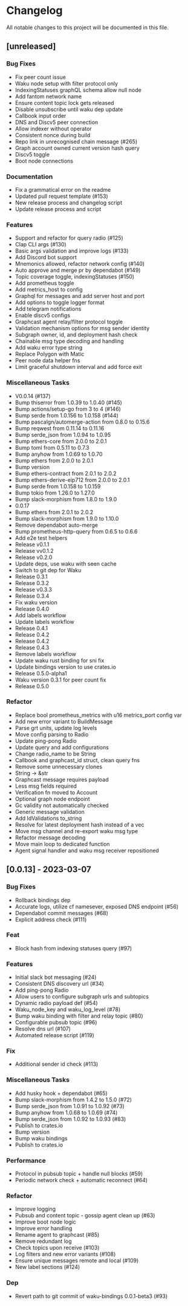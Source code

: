 # Changelog

All notable changes to this project will be documented in this file.

## [unreleased]

### Bug Fixes

- Fix peer count issue
- Waku node setup with filter protocol only
- IndexingStatuses graphQL schema allow null node
- Add fantom network name
- Ensure content topic lock gets released
- Disable unsubscribe until waku dep update
- Callbook input order
- DNS and Discv5 peer connection
- Allow indexer without operator
- Consistent nonce during build
- Repo link in unrecognised chain message (#265)
- Graph account owned current version hash query
- Discv5 toggle
- Boot node connections

### Documentation

- Fix a grammatical error on the readme
- Updated pull request template (#153)
- New release process and changelog script
- Update release process and script

### Features

- Support and refactor for query radio (#125)
- Clap CLI args (#130)
- Basic args validation and improve logs (#133)
- Add Discord bot support
- Mnemonics allowed, refactor network config (#140)
- Auto approve and merge pr by dependabot (#149)
- Topic coverage toggle, indexingStatuses (#150)
- Add prometheus toggle
- Add metrics_host to config
- Graphql for messages and add server host and port
- Add options to toggle logger format
- Add telegram notifications
- Enable discv5 configs
- Graphcast agent relay/filter protocol toggle
- Validation mechanism options for msg sender identity
- Subgraph owner, id, and deployment hash check
- Chainable msg type decoding and handling
- Add waku error type string
- Replace Polygon with Matic
- Peer node data helper fns
- Limit graceful shutdown interval and add force exit

### Miscellaneous Tasks

- V0.0.14 (#137)
- Bump thiserror from 1.0.39 to 1.0.40 (#145)
- Bump actions/setup-go from 3 to 4 (#146)
- Bump serde from 1.0.156 to 1.0.158 (#144)
- Bump pascalgn/automerge-action from 0.8.0 to 0.15.6
- Bump reqwest from 0.11.14 to 0.11.16
- Bump serde_json from 1.0.94 to 1.0.95
- Bump ethers-core from 2.0.0 to 2.0.1
- Bump toml from 0.5.11 to 0.7.3
- Bump anyhow from 1.0.69 to 1.0.70
- Bump ethers from 2.0.0 to 2.0.1
- Bump version
- Bump ethers-contract from 2.0.1 to 2.0.2
- Bump ethers-derive-eip712 from 2.0.0 to 2.0.1
- Bump serde from 1.0.158 to 1.0.159
- Bump tokio from 1.26.0 to 1.27.0
- Bump slack-morphism from 1.8.0 to 1.9.0
- 0.0.17
- Bump ethers from 2.0.1 to 2.0.2
- Bump slack-morphism from 1.9.0 to 1.10.0
- Remove dependabot auto-merge
- Bump prometheus-http-query from 0.6.5 to 0.6.6
- Add e2e test helpers
- Release v0.1.1
- Release vv0.1.2
- Release v0.2.0
- Update deps, use waku with seen cache
- Switch to git dep for Waku
- Release 0.3.1
- Release 0.3.2
- Release v0.3.3
- Release 0.3.4
- Fix waku version
- Release 0.4.0
- Add labels workflow
- Update labels workflow
- Release 0.4.1
- Release 0.4.2
- Release 0.4.2
- Release 0.4.3
- Remove labels workflow
- Update waku rust binding for sni fix
- Update bindings version to use crates.io
- Release 0.5.0-alpha1
- Waku version 0.3.1 for peer count fix
- Release 0.5.0

### Refactor

- Replace bool prometheus_metrics with u16 metrics_port config var
- Add new error variant to BuildMessage
- Parse grt units, update log levels
- Move config parsing to Radio
- Update ping-pong Radio
- Update query and add configurations
- Change radio_name to be String
- Callbook and graphcast_id struct, clean query fns
- Remove some unnecessary clones
- String -> &str
- Graphcast message requires payload
- Less msg fields required
- Verification fn moved to Account
- Optional graph node endpoint
- Gc validity not automatically checked
- Generic message validation
- Add IdValidations to_string
- Resolve for latest deployment hash instead of a vec
- Move msg channel and re-export waku msg type
- Refactor message decoding
- Move main loop to dedicated function
- Agent signal handler and waku msg receiver repositioned

## [0.0.13] - 2023-03-07

### Bug Fixes

- Rollback bindings dep
- Accurate logs, utilize cf namesever, exposed DNS endpoint (#56)
- Dependabot commit messages (#68)
- Explicit address check (#111)

### Feat

- Block hash from indexing statuses query (#97)

### Features

- Initial slack bot messaging (#24)
- Consistent DNS discovery url (#34)
- Add ping-pong Radio
- Allow users to configure subgraph urls and subtopics
- Dynamic radio payload def (#54)
- Waku_node_key and waku_log_level (#78)
- Bump waku binding with filter and relay topic (#80)
- Configurable pubsub topic (#96)
- Resolve dns url (#107)
- Automated release script (#119)

### Fix

- Additional sender id check (#113)

### Miscellaneous Tasks

- Add husky hook + dependabot (#65)
- Bump slack-morphism from 1.4.2 to 1.5.0 (#72)
- Bump serde_json from 1.0.91 to 1.0.92 (#73)
- Bump anyhow from 1.0.68 to 1.0.69 (#74)
- Bump serde_json from 1.0.92 to 1.0.93 (#83)
- Publish to crates.io
- Bump version
- Bump waku bindings
- Publish to crates.io

### Performance

- Protocol in pubsub topic + handle null blocks (#59)
- Periodic network check + automatic reconnect (#64)

### Refactor

- Improve logging
- Pubsub and content topic - gossip agent clean up (#63)
- Improve boot node logic
- Improve error handling
- Rename agent to graphcast (#85)
- Remove redundant log
- Check topics upon receive (#103)
- Log filters and new error variants (#108)
- Ensure unique messages remote and local (#109)
- New label sections (#124)

### Dep

- Revert path to git commit of waku-bindings 0.0.1-beta3 (#93)

<!-- generated by git-cliff -->
